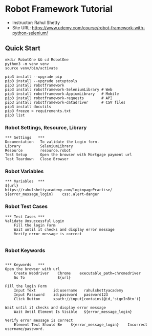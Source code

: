 # Robot Framework Tutorial
- Instructor: Rahul Shetty
- Site URL: https://www.udemy.com/course/robot-framework-with-python-selenium/

## Quick Start
```shell
mkdir RobotOne && cd RobotOne
python3 -m venv venv
source venv/bin/activate

pip3 install --upgrade pip
pip3 install --upgrade setuptools
pip3 install robotframework
pip3 install robotframework-SeleniumLibrary # Web
pip3 install robotframework-AppiumLibrary   # Mobile
pip3 install robotframework-requests        # API
pip3 install robotframework-datadriver      # CSV files
pip3 install docutils
pip3 freeze > requirements.txt
pip3 list

```

### Robot Settings, Resource, Library
```
*** Settings   ***
Documentation   To validate the Login form.
Library         SeleniumLibrary
Resource        resource.robot
Test Setup      Open the browser with Mortgage payment url
Test Teardown   Close Browser

```

### Robot Variables
```
*** Variables  ***
${url}                    https://rahulshettyacademy.com/loginpagePractise/
${error_message_login}    css:.alert-danger

```


### Robot Test Cases
```
*** Test Cases ***
Validate Unsuccessful Login
    Fill the login Form
    Wait until it checks and display error message
    Verify error message is correct


```

### Robot Keywords
```

*** Keywords   ***
Open the browser with url
    Create Webdriver    Chrome    executable_path=chromedriver
    Go To               ${url}

Fill the login Form
    Input Text        id:username   rahulshettyacademy
    Input Password    id:password   password123
    Click Button      xpath://input[contains(@id,'signInBtn')]

Wait until it checks and display error message
    Wait Until Element Is Visible   ${error_message_login}

Verify error message is correct
    Element Text Should Be    ${error_message_login}    Incorrect username/password.

```

